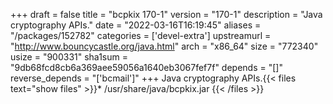 +++
draft = false
title = "bcpkix 170-1"
version = "170-1"
description = "Java cryptography APIs."
date = "2022-03-16T16:19:45"
aliases = "/packages/152782"
categories = ['devel-extra']
upstreamurl = "http://www.bouncycastle.org/java.html"
arch = "x86_64"
size = "772340"
usize = "900331"
sha1sum = "9db68fcd8cb6a369aee59056a1640eb3067fef7f"
depends = "[]"
reverse_depends = "['bcmail']"
+++
Java cryptography APIs.{{< files text="show files" >}}* /usr/share/java/bcpkix.jar
{{< /files >}}